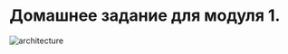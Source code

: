 # Домашнее задание для модуля 1.

![architecture](https://github.com/adrianhel/datalearn/tree/main/DE-101/Module1/img/architecture_of_the_analytical_solution.png)